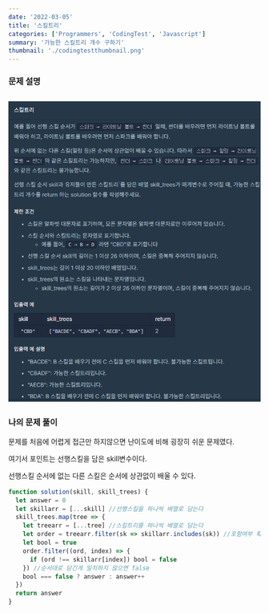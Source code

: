 ```yaml
---
date: '2022-03-05'
title: '스킬트리'
categories: ['Programmers', 'CodingTest', 'Javascript']
summary: '가능한 스킬트리 개수 구하기'
thumbnail: './codingtestthumbnail.png'
---
```


### 문제 설명

## ![file:///C:/Reactblog/LEEBLOG/static/programmers/skill.PNG](../static/programmers/skill.PNG)

### 나의 문제 풀이

문제를 처음에 어렵게 접근만 하지않으면 난이도에 비해 굉장히 쉬운 문제였다.

여기서 포인트는 선행스킬을 담은 skill변수이다.

선행스킬 순서에 없는 다른 스킬은 순서에 상관없이 배울 수 있다.

```javascript
function solution(skill, skill_trees) {
  let answer = 0
  let skillarr = [...skill] //선행스킬을 하나씩 배열로 담는다
  skill_trees.map(tree => {
    let treearr = [...tree] //스킬트리를 하나씩 배열로 담는다
    let order = treearr.filter(sk => skillarr.includes(sk)) //포함여부 확인
    let bool = true
    order.filter((ord, index) => {
      if (ord !== skillarr[index]) bool = false
    }) //순서대로 담긴게 일치하지 않으면 false
    bool === false ? answer : answer++
  })
  return answer
}
```
